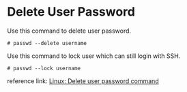 # Delete User Password

Use this command to delete user password.

```shell
# passwd --delete username
```

Use this command to lock user which can still login with SSH.

```shell
# passwd --lock username
```

reference link: [Linux: Delete user password command](https://www.cyberciti.biz/faq/linux-delete-user-password/)
